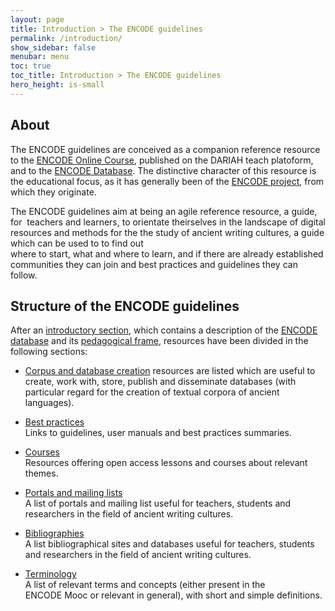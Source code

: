 ```yaml
---
layout: page
title: Introduction > The ENCODE guidelines
permalink: /introduction/
show_sidebar: false
menubar: menu
toc: true
toc_title: Introduction > The ENCODE guidelines
hero_height: is-small
---
```


## About
The ENCODE guidelines are conceived as a companion reference resource to the
 [ENCODE Online Course](https://teach-dariah-cur.acdh-dev.oeaw.ac.at/course/view.php?id=73),
published on the DARIAH teach platoform, and to the [ENCODE Database](https://gn.biblhertz.it/encode/). 
The distinctive character of this resource is the educational focus, as it has generally been of the 
[ENCODE project](https://site.unibo.it/encode/en), from which they originate. 

The ENCODE guidelines aim at being an agile reference resource, a guide, for  teachers and learners, to orientate theirselves
 in the landscape of digital resources and methods for the the study of ancient writing cultures, a guide which can be used to to find out  
where to start, what and where to learn, and if there are already established communities they can join 
and best practices and guidelines they can follow.

## Structure of the ENCODE guidelines  
After an [introductory section](/introduction), which contains a description of the [ENCODE database](/database) 
and its [pedagogical frame](/competences), resources have been divided in the following sections:

-  [Corpus and database creation](/db_creation) 
resources are listed which are useful to create, work with, store, publish and disseminate databases 
(with particular regard for the creation of textual corpora of ancient languages).

- [Best practices](/epidoc)    
Links to guidelines, user manuals and best practices summaries.

- [Courses](/soft_carp)  
Resources offering open access lessons and courses about relevant themes.

- [Portals and mailing lists](/mailing_lists)  
A list of portals and mailing list useful for teachers, students and researchers in the field of ancient writing cultures.

- [Bibliographies](/bibliographies)  
A list bibliographical sites and databases useful for teachers, students and researchers in the field of ancient writing cultures.

- [Terminology](/terminology)   
A list of relevant terms and concepts (either present in the ENCODE Mooc or relevant in general), with short and simple definitions.
